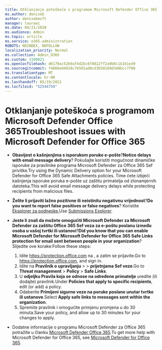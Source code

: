 ```yaml
---
title: Otklanjanje poteškoća s programom Microsoft Defender Office 365
ms.author: deniseb
author: denisebmsft
manager: laurawi
ms.date: 04/21/2020
ms.audience: Admin
ms.topic: article
ms.service: o365-administration
ROBOTS: NOINDEX, NOFOLLOW
localization_priority: Normal
ms.collection: Admin_O365
ms.custom: 3100021
ms.openlocfilehash: d6170ac52b9af4d2bc6f8822ff2a9b8c1b161ed9
ms.sourcegitcommit: f4866e94918c7b591ad0cd3b58169d340bcc7f00
ms.translationtype: MT
ms.contentlocale: hr-HR
ms.lasthandoff: 05/19/2021
ms.locfileid: "52544750"
---
```

# <a name="troubleshoot-issues-with-microsoft-defender-for-office-365"></a><span data-ttu-id="644c9-102">Otklanjanje poteškoća s programom Microsoft Defender Office 365</span><span class="sxs-lookup"><span data-stu-id="644c9-102">Troubleshoot issues with Microsoft Defender for Office 365</span></span>

- <span data-ttu-id="644c9-103">**Obavijest o kašnjenjima s isporukom poruke e-pošte**?</span><span class="sxs-lookup"><span data-stu-id="644c9-103">**Notice delays with email message delivery**?</span></span> <span data-ttu-id="644c9-104">Pokušajte koristiti mogućnost dinamičke isporuke za pravilnike programa Microsoft Defender za Office 365 Sef privitke.</span><span class="sxs-lookup"><span data-stu-id="644c9-104">Try using the Dynamic Delivery option for your Microsoft Defender for Office 365 Safe Attachments policies.</span></span> <span data-ttu-id="644c9-105">Time ćete izbjeći kašnjenja isporuke poruka e-pošte uz zaštitu primatelja od zlonamjernih datoteka.</span><span class="sxs-lookup"><span data-stu-id="644c9-105">This will avoid email message delivery delays while protecting recipients from malicious files.</span></span>
- <span data-ttu-id="644c9-106">**Želite li prijaviti lažno pozitivne ili neistinitu negativnu vrijednost**?</span><span class="sxs-lookup"><span data-stu-id="644c9-106">**Do you want to report false positives or false negatives**?</span></span> <span data-ttu-id="644c9-107">Koristite [Eksplorer za podneske.](https://protection.office.com/reportsubmission)</span><span class="sxs-lookup"><span data-stu-id="644c9-107">Use [Submissions Explorer](https://protection.office.com/reportsubmission).</span></span>
- <span data-ttu-id="644c9-108">**Jeste li znali da možete omogućiti Microsoft Defender za Microsoft Defender za zaštitu Office 365 Sef veza za e-poštu poslanu između osoba u vašoj tvrtki ili ustanovi**?</span><span class="sxs-lookup"><span data-stu-id="644c9-108">**Did you know that you can enable Microsoft Defender for Microsoft Defender for Office 365 Safe Links protection for email sent between people in your organization**?</span></span> <span data-ttu-id="644c9-109">Slijedite ove korake:</span><span class="sxs-lookup"><span data-stu-id="644c9-109">Follow these steps:</span></span>
    1. <span data-ttu-id="644c9-110">Idite https://protection.office.com na , a zatim se prijavite.</span><span class="sxs-lookup"><span data-stu-id="644c9-110">Go to https://protection.office.com, and sign in.</span></span>
    2. <span data-ttu-id="644c9-111">Idite na **Pravilnik o upravljanju**  >    >  **prijetnjama Sef veze**.</span><span class="sxs-lookup"><span data-stu-id="644c9-111">Go to **Threat management** > **Policy** > **Safe Links**.</span></span>
    3. <span data-ttu-id="644c9-112">U **odjeljku Pravila koja se odnose na određene primatelje** uredite (ili dodajte) pravilnik.</span><span class="sxs-lookup"><span data-stu-id="644c9-112">Under **Policies that apply to specific recipients**, edit (or add) a policy.</span></span>
    4. <span data-ttu-id="644c9-113">Odaberite **Primijeni sigurne veze na poruke poslane unutar tvrtke ili ustanove**.</span><span class="sxs-lookup"><span data-stu-id="644c9-113">Select **Apply safe links to messages sent within the organization**.</span></span>
    5. <span data-ttu-id="644c9-114">Spremite pravilnik i omogućite primjenu promjena u do 30 minuta.</span><span class="sxs-lookup"><span data-stu-id="644c9-114">Save your policy, and allow up to 30 minutes for your changes to apply.</span></span>

- <span data-ttu-id="644c9-115">Dodatne informacije o programu Microsoft Defender za Office 365 potražite u članku [Microsoft Defender Office 365](/microsoft-365/security/office-365-security/office-365-atp).</span><span class="sxs-lookup"><span data-stu-id="644c9-115">To get more help with Microsoft Defender for Office 365, see [Microsoft Defender for Office 365](/microsoft-365/security/office-365-security/office-365-atp).</span></span>